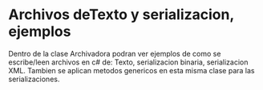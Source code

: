 # Archivos deTexto y serializacion, ejemplos

Dentro de la clase Archivadora podran ver ejemplos de como se escribe/leen archivos en c# de: Texto, serializacion binaria, serializacion XML.
Tambien se aplican metodos genericos en esta misma clase para las serializaciones. 
